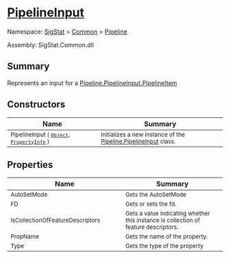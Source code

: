 # [PipelineInput](./PipelineInput.md)

Namespace: [SigStat]() > [Common](./../README.md) > [Pipeline](./README.md)

Assembly: SigStat.Common.dll

## Summary
Represents an input for a [Pipeline.PipelineInput.PipelineItem](https://github.com/hargitomi97/sigstat/blob/master/docs/md/.md)

## Constructors

| Name | Summary | 
| --- | --- | 
| <sub>PipelineInput ( [`Object`](https://docs.microsoft.com/en-us/dotnet/api/System.Object), [`PropertyInfo`](https://docs.microsoft.com/en-us/dotnet/api/System.Reflection.PropertyInfo) )</sub><img width=200 unselectable="on"/>  | <sub>Initializes a new instance of the [Pipeline.PipelineInput](https://github.com/hargitomi97/sigstat/blob/master/docs/md/SigStat/Common/Pipeline/PipelineInput.md) class.</sub><img width=200 unselectable="on"/>  | <br>


## Properties

| Name | Summary | 
| --- | --- | 
| <sub>AutoSetMode</sub><img width=200 unselectable="on"/>  | <sub>Gets the AutoSetMode</sub><img width=200 unselectable="on"/>  | <br>
| <sub>FD</sub><img width=200 unselectable="on"/>  | <sub>Gets or sets the fd.</sub><img width=200 unselectable="on"/>  | <br>
| <sub>IsCollectionOfFeatureDescriptors</sub><img width=200 unselectable="on"/>  | <sub>Gets a value indicating whether this instance is collection of feature descriptors.</sub><img width=200 unselectable="on"/>  | <br>
| <sub>PropName</sub><img width=200 unselectable="on"/>  | <sub>Gets the name of the property.</sub><img width=200 unselectable="on"/>  | <br>
| <sub>Type</sub><img width=200 unselectable="on"/>  | <sub>Gets the type of the property</sub><img width=200 unselectable="on"/>  | <br>


